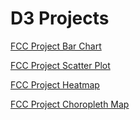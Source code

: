 # D3 Projects
[FCC Project Bar Chart](https://physicalpixel.github.io/D3/FCC_Bar_chart.html)

[FCC Project Scatter Plot](https://physicalpixel.github.io/D3/FCC_Scatter_Plot.html)

[FCC Project Heatmap](https://physicalpixel.github.io/D3/FCC_Heatmap.html)

[FCC Project Choropleth Map](https://physicalpixel.github.io/D3/index.html)

